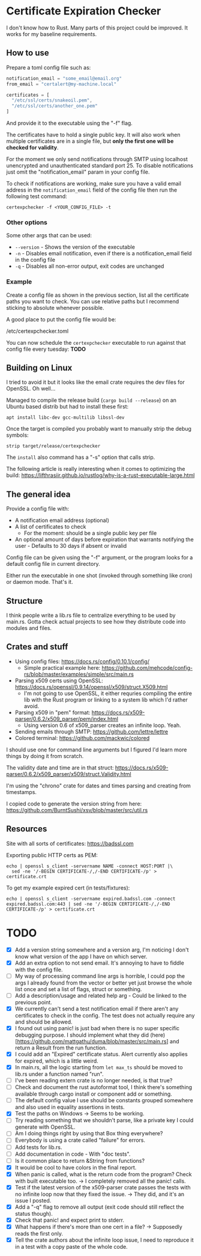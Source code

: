 # Certificate Expiration Checker
I don't know how to Rust. Many parts of this project could be improved.
It works for my baseline requirements.

## How to use
Prepare a toml config file such as:
```js
notification_email = "some_email@email.org"
from_email = "certalert@my-machine.local"

certificates = [
  "/etc/ssl/certs/snakeoil.pem",
  "/etc/ssl/certs/another_one.pem"
]
```
And provide it to the executable using the "-f" flag.

The certificates have to hold a single public key. It will also work when multiple certificates are in a single file, but **only the first one will be checked for validity**.

For the moment we only send notifications through SMTP using localhost unencrypted and unauthenticated standard port 25. To disable notifications just omit the "notification_email" param in your config file.

To check if notifications are working, make sure you have a valid email address in the `notification_email` field of the config file then run the following test command:
```
certexpchecker -f <YOUR_CONFIG_FILE> -t
```

### Other options
Some other args that can be used:
- `--version` - Shows the version of the executable
- `-n` - Disables email notification, even if there is a notification_email field in the config file
- `-q` - Disables all non-error output, exit codes are unchanged

### Example
Create a config file as shown in the previous section, list all the certificate paths you want to check. You can use relative paths but I recommend sticking to absolute whenever possible.

A good place to put the config file would be:
  
  /etc/certexpchecker.toml

You can now schedule the `certexpchecker` executable to run against that config file every tuesday:
**TODO**

## Building on Linux
I tried to avoid it but it looks like the email crate requires the dev files for OpenSSL. Oh well...

Managed to compile the release build (`cargo build --release`) on an Ubuntu based distrib but had to install these first:
```
apt install libc-dev gcc-multilib libssl-dev
```

Once the target is compiled you probably want to manually strip the debug symbols:
```
strip target/release/certexpchecker
```
The `install` also command has a "-s" option that calls strip.

The following article is really interesting when it comes to optimizing the build: https://lifthrasiir.github.io/rustlog/why-is-a-rust-executable-large.html

## The general idea
Provide a config file with:
- A notification email address (optional)
- A list of certificates to check
  * For the moment: should be a single public key per file
- An optional amount of days before expiration that warrants notifying the user - Defaults to 30 days if absent or invalid

Config file can be given using the "-f" argument, or the program looks for a default config file in current directory.

Either run the executable in one shot (invoked through something like cron) or daemon mode. That's it.

## Structure
I think people write a lib.rs file to centralize everything to be used by main.rs. Gotta check actual projects to see how they distribute code into modules and files.

## Crates and stuff
* Using config files: https://docs.rs/config/0.10.1/config/
  * Simple practical example here: https://github.com/mehcode/config-rs/blob/master/examples/simple/src/main.rs
* Parsing x509 certs using OpenSSL: https://docs.rs/openssl/0.9.14/openssl/x509/struct.X509.html
  * I'm not going to use OpenSSL, it either requries compiling the entire lib with the Rust program or linking to a system lib which I'd rather avoid.
* Parsing x509 in "pem" format: https://docs.rs/x509-parser/0.6.2/x509_parser/pem/index.html
  * Using version 0.6 of x509_parser creates an infinite loop. Yeah.
* Sending emails through SMTP: https://github.com/lettre/lettre
* Colored terminal: https://github.com/mackwic/colored

I should use one for command line arguments but I figured I'd learn more things by doing it from scratch.

The validity date and time are in that struct: https://docs.rs/x509-parser/0.6.2/x509_parser/x509/struct.Validity.html

I'm using the "chrono" crate for dates and times parsing and creating from timestamps.

I copied code to generate the version string from here: https://github.com/BurntSushi/xsv/blob/master/src/util.rs

## Resources
Site with all sorts of certificates: https://badssl.com

Exporting public HTTP certs as PEM:
```
echo | openssl s_client -servername NAME -connect HOST:PORT |\
  sed -ne '/-BEGIN CERTIFICATE-/,/-END CERTIFICATE-/p' > certificate.crt
```

To get my example expired cert (in tests/fixtures):
```
echo | openssl s_client -servername expired.badssl.com -connect expired.badssl.com:443 | sed -ne '/-BEGIN CERTIFICATE-/,/-END CERTIFICATE-/p' > certificate.crt
```

# TODO
- [x] Add a version string somewhere and a version arg, I'm noticing I don't know what version of the app I have on which server.
- [x] Add an extra option to not send email. It's annoying to have to fiddle with the config file.
- [ ] My way of processing command line args is horrible, I could pop the args I already found from the vector or better yet just browse the whole list once and set a list of flags, struct or something.
- [ ] Add a description/usage and related help arg - Could be linked to the previous point.
- [x] We currently can't send a test notification email if there aren't any certificates to check in the config. The test does not actually require any and should be allowed.
- [x] I found out using panic! is just bad when there is no super specific debugging purpose. I should implement what they did (here)[https://github.com/mattgathu/duma/blob/master/src/main.rs] and return a Result from the run function.
- [x] I could add an "Expired" certificate status. Alert currently also applies for expired, which is a little weird.
- [x] In main.rs, all the logic starting from `let max_ts` should be moved to lib.rs under a function named "run".
- [ ] I've been reading extern crate is no longer needed, is that true?
- [ ] Check and document the rust autoformat tool, I think there's something available through cargo install or component add or something.
- [ ] The default config value I use should be constants grouped somewhere and also used in equality assertions in tests.
- [x] Test the paths on Windows -> Seems to be working.
- [ ] Try reading something that we shouldn't parse, like a private key I could generate with OpenSSL.
- [ ] Am I doing things right by using that Box<Error> thing everywhere?
- [ ] Everybody is using a crate called "failure" for errors.
- [ ] Add tests for lib.rs.
- [ ] Add documentation in code - With "doc tests".
- [ ] Is it common place to return &String from functions?
- [x] It would be cool to have colors in the final report.
- [x] When panic is called, what is the return code from the program? Check with built executable too. -> I completely removed all the panic! calls.
- [x] Test if the latest version of the x509-parser crate passes the tests with no infinite loop now that they fixed the issue. -> They did, and it's an issue I posted.
- [x] Add a "-q" flag to remove all output (exit code should still reflect the status though).
- [x] Check that panic! and expect print to stderr.
- [x] What happens if there's more than one cert in a file? -> Supposedly reads the first only.
- [x] Tell the crate authors about the infinite loop issue, I need to reproduce it in a test with a copy paste of the whole code.
